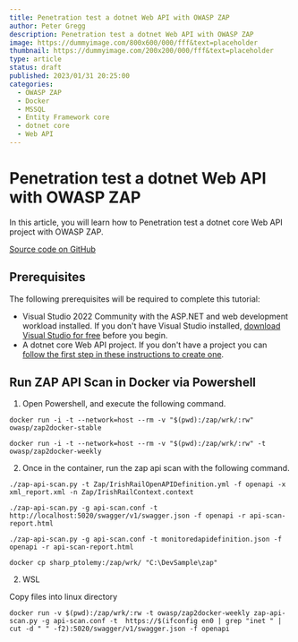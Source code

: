 ```yaml
---
title: Penetration test a dotnet Web API with OWASP ZAP
author: Peter Gregg
description: Penetration test a dotnet Web API with OWASP ZAP
image: https://dummyimage.com/800x600/000/fff&text=placeholder
thumbnail: https://dummyimage.com/200x200/000/fff&text=placeholder
type: article
status: draft
published: 2023/01/31 20:25:00
categories: 
  - OWASP ZAP
  - Docker
  - MSSQL
  - Entity Framework core
  - dotnet core
  - Web API
---
```


# Penetration test a dotnet Web API with OWASP ZAP

In this article, you will learn how to Penetration test a dotnet core Web API project with OWASP ZAP. 

[Source code on GitHub](https://github.com/petergregg/MonitoringDockerStack)


## Prerequisites

The following prerequisites will be required to complete this tutorial:
- Visual Studio 2022 Community with the ASP.NET and web development workload installed. If you don't have Visual Studio installed, [download Visual Studio for free](https://visualstudio.microsoft.com/vs/community/) before you begin.
- A dotnet core Web API project. If you don't have a project you can [follow the first step in these instructions to create one](https://www.pgdevopstips.co.uk/article/structured-logging-with-serilog-and-seq-and-event-viewing-with-elasticsearch-logstash-grafana-and-opserver-in-docker).


## Run ZAP API Scan in Docker via Powershell

1. Open Powershell, and execute the following command.

```
docker run -i -t --network=host --rm -v "$(pwd):/zap/wrk/:rw"  owasp/zap2docker-stable 

docker run -i -t --network=host --rm -v "$(pwd):/zap/wrk/:rw" -t owasp/zap2docker-weekly
```
2. Once in the container, run the zap api scan with the following command.

```
./zap-api-scan.py -t Zap/IrishRailOpenAPIDefinition.yml -f openapi -x xml_report.xml -n Zap/IrishRailContext.context

./zap-api-scan.py -g api-scan.conf -t http://localhost:5020/swagger/v1/swagger.json -f openapi -r api-scan-report.html

./zap-api-scan.py -g api-scan.conf -t monitoredapidefinition.json -f openapi -r api-scan-report.html
```

```
docker cp sharp_ptolemy:/zap/wrk/ "C:\DevSample\zap"
```

2. WSL

Copy files into linux directory

```
docker run -v $(pwd):/zap/wrk/:rw -t owasp/zap2docker-weekly zap-api-scan.py -g api-scan.conf -t  https://$(ifconfig en0 | grep "inet " | cut -d " " -f2):5020/swagger/v1/swagger.json -f openapi
```